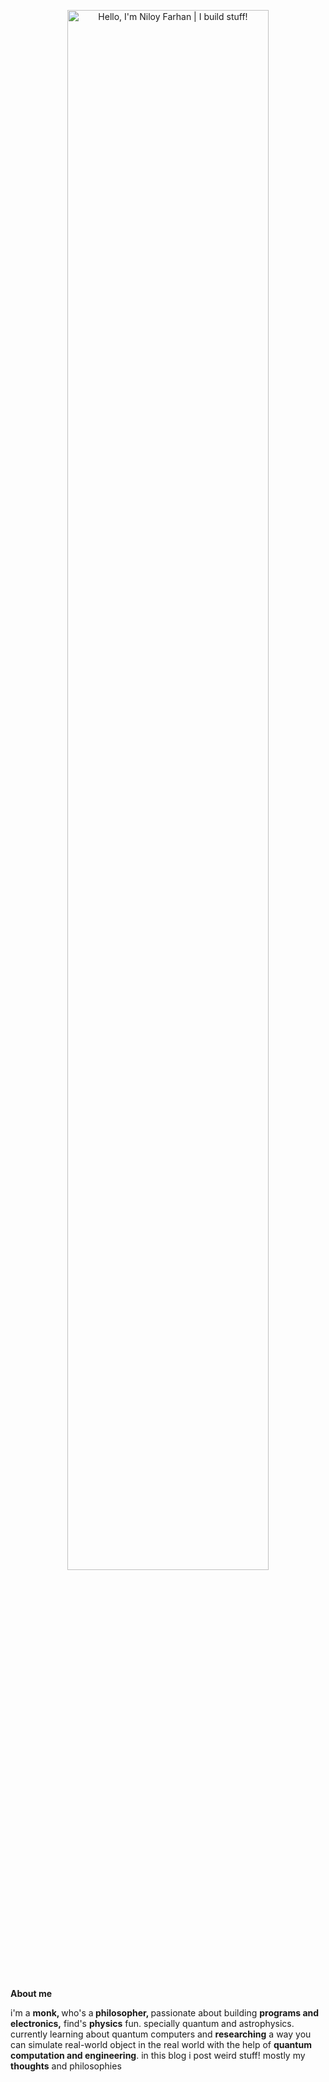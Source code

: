 

<!--
### Hi there 👋
**niloy-farhan/niloy-farhan** is a ✨ _special_ ✨ repository because its `README.md` (this file) appears on your GitHub profile.

Here are some ideas to get you started:

- 🔭 I’m currently working on ...
- 🌱 I’m currently learning ...
- 👯 I’m looking to collaborate on ...
- 🤔 I’m looking for help with ...
- 💬 Ask me about ...
- 📫 How to reach me: ...
- 😄 Pronouns: ...
- ⚡ Fun fact: ...
-->

<p align="center"><a href="https://nulll.me"><img width="80%" alt="Hello, I'm Niloy Farhan | I build stuff!" src="./assets/gh-readme-header.png" /></a></p>

<br />

**About me**

<p>
                    i'm a <strong className={styles.str}>monk, </strong>
                    who's a<strong className={styles.str}> philosopher, </strong> passionate about building <strong>programs and electronics,</strong> find's <strong>physics</strong> fun. specially quantum and astrophysics. currently learning about quantum computers and <strong>researching</strong> a way you can simulate real-world object in the real world with the help of <strong>quantum computation and engineering</strong>. in this blog i post weird stuff! mostly my <strong>thoughts</strong> and philosophies
                </p>

